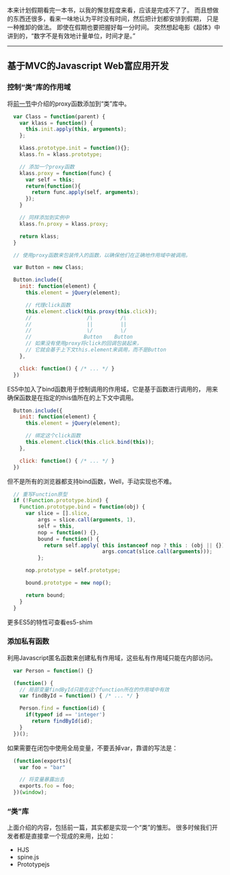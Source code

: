 本来计划假期看完一本书，以我的懈怠程度来看，应该是完成不了了。
而且想做的东西还很多，看来一味地认为平时没有时间，然后把计划都安排到假期，
只是一种推卸的做法。
即使在假期也要把握好每一分时间。
突然想起电影《超体》中讲到的，“数字不是有效地计量单位，时间才是。”

-----

## 基于MVC的Javascript Web富应用开发

### 控制“类”库的作用域

将[前一节](https://github.com/ZedZhang/til/blob/master/Daily/2015-2-17.md#%E5%87%BD%E6%95%B0%E8%B0%83%E7%94%A8)中介绍的proxy函数添加到“类”库中。

```js
  var Class = function(parent) {
    var klass = function() {
      this.init.apply(this, arguments);
    };

    klass.prototype.init = function(){};
    klass.fn = klass.prototype;

    // 添加一个proxy函数
    klass.proxy = function(func) {
      var self = this;
      return(function(){
        return func.apply(self, arguments);
      });
    }

    // 同样添加到实例中
    klass.fn.proxy = klass.proxy;

    return klass;
  }

  // 使用proxy函数来包装传入的函数，以确保他们在正确地作用域中被调用。

  var Button = new Class;

  Button.include({
    init: function(element) {
      this.element = jQuery(element);

      // 代理click函数
      this.element.click(this.proxy(this.click));
      //                  /\         /\
      //                  ||         ||
      //                  \/         \/ 
      //                 Button    Button 
      // 如果没有使用proxy将click的回调包装起来，
      // 它就会基于上下文this.element来调用，而不是Button
    },

    click: function() { /* ... */ }
  })
```

ES5中加入了bind函数用于控制调用的作用域，它是基于函数进行调用的，
用来确保函数是在指定的this值所在的上下文中调用。

```js
  Button.include({
    init: function(element) {
      this.element = jQuery(element);

      // 绑定这个click函数
      this.element.click(this.click.bind(this));
    },

    click: function() { /* ... */ }
  })
```

但不是所有的浏览器都支持bind函数，Well，手动实现也不难。

```js
  // 重写Function原型
  if (!Function.prototype.bind) {
    Function.prototype.bind = function(obj) {
      var slice = [].slice,
          args = slice.call(arguments, 1),
          self = this,
          nop = function() {},
          bound = function() {
            return self.apply( this instanceof nop ? this : (obj || {}),
                               args.concat(slice.call(arguments)));
          };

      nop.prototype = self.prototype;

      bound.prototype = new nop();

      return bound;
    }
  }
```
更多ES5的特性可查看es5-shim

### 添加私有函数

利用Javascript匿名函数来创建私有作用域，这些私有作用域只能在内部访问。

```js
  var Person = function() {}

  (function() {
    // 局部变量findById只能在这个function所在的作用域中有效
    var findById = function() { /* ... */ }

    Person.find = function(id) {
      if(typeof id == 'integer')
        return findById(id);      
    }
  })();
```

如果需要在闭包中使用全局变量，不要丢掉var，靠谱的写法是：

```js
  (function(exports){
    var foo = "bar"

    // 将变量暴露出去
    exports.foo = foo;
  })(window);
```

### “类”库

上面介绍的内容，包括前一篇，其实都是实现一个“类”的雏形。
很多时候我们开发者都是直接拿一个现成的来用，比如：

* HJS
* spine.js
* Prototypejs



